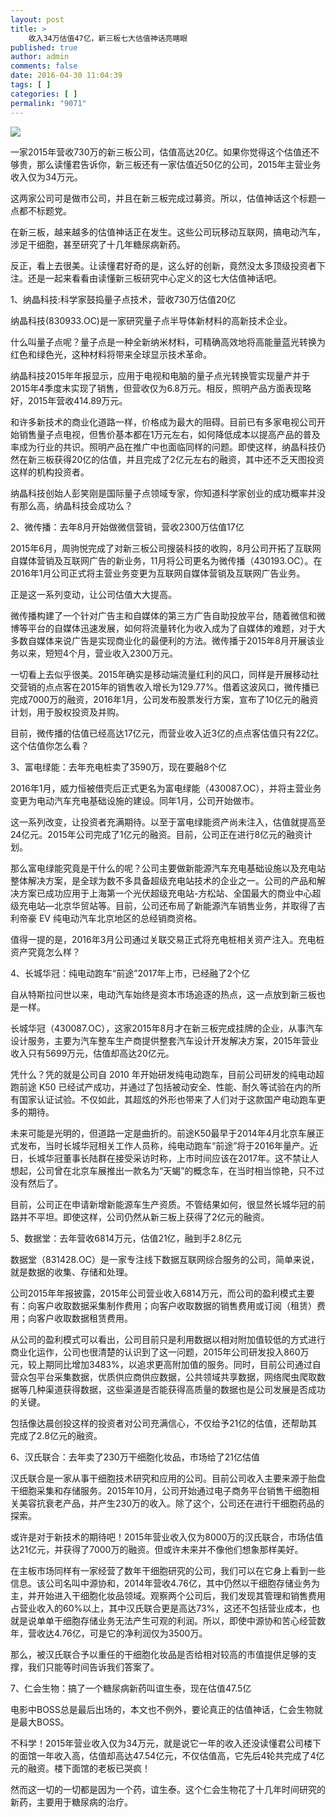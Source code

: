 ```yaml
---
layout: post
title: >
    收入34万估值47亿，新三板七大估值神话亮瞎眼
published: true
author: admin
comments: false
date: 2016-04-30 11:04:39
tags: [ ]
categories: [ ]
permalink: "9071"
---
```

![][1]

一家2015年营收730万的新三板公司，估值高达20亿。如果你觉得这个估值还不够贵，那么读懂君告诉你，新三板还有一家估值近50亿的公司，2015年主营业务收入仅为34万元。

这两家公司可是做市公司，并且在新三板完成过募资。所以，估值神话这个标题一点都不标题党。

在新三板，越来越多的估值神话正在发生。这些公司玩移动互联网，搞电动汽车，涉足干细胞，甚至研究了十几年糖尿病新药。

反正，看上去很美。让读懂君好奇的是，这么好的创新，竟然没太多顶级投资者下注。还是一起来看看由读懂新三板研究中心定义的这七大估值神话吧。

1、纳晶科技:科学家鼓捣量子点技术，营收730万估值20亿

纳晶科技(830933.OC)是一家研究量子点半导体新材料的高新技术企业。

什么叫量子点呢？量子点是一种全新纳米材料，可精确高效地将高能量蓝光转换为红色和绿色光，这种材料将带来全球显示技术革命。

纳晶科技2015年年报显示，应用于电视和电脑的量子点光转换管实现量产并于2015年4季度末实现了销售，但营收仅为6.8万元。相反，照明产品方面表现略好，2015年营收414.89万元。

和许多新技术的商业化道路一样，价格成为最大的阻碍。目前已有多家电视公司开始销售量子点电视，但售价基本都在1万元左右，如何降低成本以提高产品的普及率成为行业的共识。照明产品在推广中也面临同样的问题。即使这样，纳晶科技仍然在新三板获得20亿的估值，并且完成了2亿元左右的融资，其中还不乏天图投资这样的机构投资者。

纳晶科技创始人彭笑刚是国际量子点领域专家，你知道科学家创业的成功概率并没有那么高，纳晶科技会成功么？

2、微传播：去年8月开始做微信营销，营收2300万估值17亿

2015年6月，周驹悦完成了对新三板公司搜装科技的收购，8月公司开拓了互联网自媒体营销及互联网广告的新业务，11月将公司更名为微传播（430193.OC）。在2016年1月公司正式将主营业务变更为互联网自媒体营销及互联网广告业务。

正是这一系列变动，让公司估值大大提高。

微传播构建了一个针对广告主和自媒体的第三方广告自助投放平台，随着微信和微博等平台的自媒体迅速发展，如何将流量转化为收入成为了自媒体的难题，对于大多数自媒体来说广告是实现商业化的最便利的方法。微传播于2015年8月开展该业务以来，短短4个月，营业收入2300万元。

一切看上去似乎很美。2015年确实是移动端流量红利的风口，同样是开展移动社交营销的点点客在2015年的销售收入增长为129.77%。借着这波风口，微传播已完成7000万的融资，2016年1月，公司发布股票发行方案，宣布了10亿元的融资计划，用于股权投资及并购。

目前，微传播的估值已经高达17亿元，而营业收入近3亿的点点客估值只有22亿。这个估值你怎么看？

3、富电绿能：去年充电桩卖了3590万，现在要融8个亿

2016年1月，威力恒被借壳后正式更名为富电绿能（430087.OC），并将主营业务变更为电动汽车充电基础设施的建设。同年1月，公司开始做市。

这一系列改变，让投资者充满期待。以至于富电绿能资产尚未注入，估值就提高至24亿元。2015年公司完成了1亿元的融资。目前，公司正在进行8亿元的融资计划。

那么富电绿能究竟是干什么的呢？公司主要做新能源汽车充电基础设施以及充电站整体解决方案，是全球为数不多具备超级充电站技术的企业之一。公司的产品和解决方案已成功应用于上海第一个光伏超级充电站-方松站、全国最大的商业中心超级充电站—北京华贸站等。目前，公司还布局了新能源汽车销售业务，并取得了吉利帝豪 EV 纯电动汽车北京地区的总经销商资格。

值得一提的是，2016年3月公司通过关联交易正式将充电桩相关资产注入。充电桩资产究竟怎么样？

4、长城华冠：纯电动跑车“前途”2017年上市，已经融了2个亿

自从特斯拉问世以来，电动汽车始终是资本市场追逐的热点，这一点放到新三板也是一样。

长城华冠（430087.OC），这家2015年8月才在新三板完成挂牌的企业，从事汽车设计服务，主要为汽车整车生产商提供整套汽车设计开发解决方案，2015年营业收入只有5699万元，估值却高达20亿元。

凭什么？凭的就是公司自 2010 年开始研发纯电动跑车，目前公司研发的纯电动超跑前途 K50 已经试产成功，并通过了包括被动安全、性能、耐久等试验在内的所有国家认证试验。不仅如此，其超炫的外形也带来了人们对于这款国产电动跑车更多的期待。

未来可能是光明的，但道路一定是曲折的。前途K50最早于2014年4月北京车展正式发布，当时长城华冠相关工作人员称，纯电动跑车“前途”将于2016年量产。近日，长城华冠董事长陆群在接受采访时称，上市时间应该在2017年。这不禁让人想起，公司曾在北京车展推出一款名为“天蝎”的概念车，在当时相当惊艳，只不过没有然后了。

目前，公司正在申请新增新能源车生产资质。不管结果如何，很显然长城华冠的前路并不平坦。即使这样，公司仍然从新三板上获得了2亿元的融资。

5、数据堂：去年营收6814万元，估值21亿，融到手2.8亿元

数据堂（831428.OC）是一家专注线下数据互联网综合服务的公司，简单来说，就是数据的收集、存储和处理。

公司2015年年报披露，2015年公司营业收入6814万元，而公司的盈利模式主要有：向客户收取数据采集制作费用；向客户收取数据的销售费用或订阅（租赁）费用；向客户收取数据租赁费用。

从公司的盈利模式可以看出，公司目前只是利用数据以相对附加值较低的方式进行商业化运作，公司也很清楚的认识到了这一问题，2015年公司研发投入860万元，较上期同比增加3483%，以追求更高附加值的服务。同时，目前公司通过自营众包平台采集数据，优质供应商供应数据，公共领域共享数据，网络爬虫爬取数据等几种渠道获得数据，这些渠道是否能获得高质量的数据也是公司发展是否成功的关键。

包括像达晨创投这样的投资者对公司充满信心，不仅给予21亿的估值，还帮助其完成了2.8亿元的融资。

6、汉氏联合：去年卖了230万干细胞化妆品，市场给了21亿估值

汉氏联合是一家从事干细胞技术研究和应用的公司。目前公司收入主要来源于胎盘干细胞采集和存储服务。2015年10月，公司开始通过电子商务平台销售干细胞相关美容抗衰老产品，并产生230万的收入。除了这个，公司还在进行干细胞药品的探索。

或许是对于新技术的期待吧！2015年营业收入仅为8000万的汉氏联合，市场估值达21亿元，并获得了7000万的融资。但或许未来并不像他们想象那样美好。

在主板市场同样有一家经营了数年干细胞研究的公司，我们可以在它身上看到一些信息。该公司名叫中源协和，2014年营收4.76亿，其中仍然以干细胞存储业务为主，并开始进入干细胞化妆品领域。观察两个公司后，我们发现其管理和销售费用占营业收入的60%以上，其中汉氏联合更是高达73%，这还不包括营业成本，也就是说单单干细胞存储业务无法产生可观的利润。所以，即使中源协和苦心经营数年，营收达4.76亿，可是它的净利润仅为3500万。

那么，被汉氏联合予以重任的干细胞化妆品是否给相对较高的市值提供足够的支撑，我们只能等时间告诉我们答案了。

7、仁会生物：搞了一个糖尿病新药叫谊生泰，现在估值47.5亿

电影中BOSS总是最后出场的，本文也不例外，要论真正的估值神话，仁会生物就是最大BOSS。

不科学！2015年营业收入仅为34万元，就是说它一年的收入还没读懂君公司楼下的面馆一年收入高，估值却高达47.54亿元，不仅估值高，它先后4轮共完成了4亿元的融资。楼下面馆的老板已哭疯！

然而这一切的一切都是因为一个药，谊生泰。这个仁会生物花了十几年时间研究的新药，主要用于糖尿病的治疗。

 [1]: http://yongz.com/yz/wp-content/uploads/2016/04/336ac63670f63ff4d4de3ac294bedca2.jpg